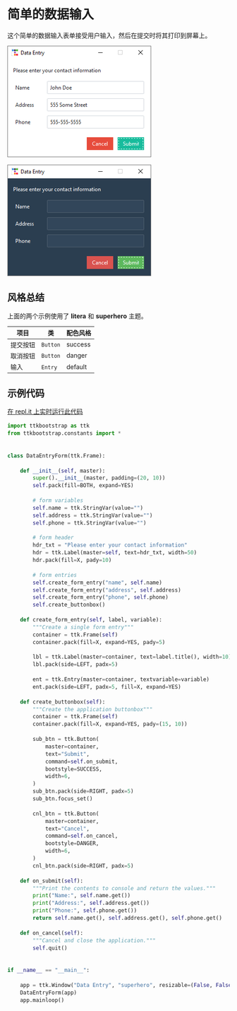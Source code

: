 # 简单的数据输入
这个简单的数据输入表单接受用户输入，然后在提交时将其打印到屏幕上。

![文件搜索图像示例](../assets/gallery/simple_data_entry_light.png)

![文件搜索图像示例](../assets/gallery/simple_data_entry_dark.png)

## 风格总结
上面的两个示例使用了 **litera** 和 **superhero** 主题。

| 项目 | 类 | 配色风格 |
| --- | --- | ---|
| 提交按钮 | `Button` | success|
| 取消按钮 | `Button` | danger |
| 输入 | `Entry` | default |

## 示例代码
[在 repl.it 上实时运行此代码](https://replit.com/@israel-dryer/data-entry#main.py)

```python
import ttkbootstrap as ttk
from ttkbootstrap.constants import *


class DataEntryForm(ttk.Frame):
    
    def __init__(self, master):
        super().__init__(master, padding=(20, 10))
        self.pack(fill=BOTH, expand=YES)

        # form variables
        self.name = ttk.StringVar(value="")
        self.address = ttk.StringVar(value="")
        self.phone = ttk.StringVar(value="")

        # form header
        hdr_txt = "Please enter your contact information" 
        hdr = ttk.Label(master=self, text=hdr_txt, width=50)
        hdr.pack(fill=X, pady=10)

        # form entries
        self.create_form_entry("name", self.name)
        self.create_form_entry("address", self.address)
        self.create_form_entry("phone", self.phone)
        self.create_buttonbox()

    def create_form_entry(self, label, variable):
        """Create a single form entry"""
        container = ttk.Frame(self)
        container.pack(fill=X, expand=YES, pady=5)

        lbl = ttk.Label(master=container, text=label.title(), width=10)
        lbl.pack(side=LEFT, padx=5)

        ent = ttk.Entry(master=container, textvariable=variable)
        ent.pack(side=LEFT, padx=5, fill=X, expand=YES)

    def create_buttonbox(self):
        """Create the application buttonbox"""
        container = ttk.Frame(self)
        container.pack(fill=X, expand=YES, pady=(15, 10))

        sub_btn = ttk.Button(
            master=container,
            text="Submit",
            command=self.on_submit,
            bootstyle=SUCCESS,
            width=6,
        )
        sub_btn.pack(side=RIGHT, padx=5)
        sub_btn.focus_set()

        cnl_btn = ttk.Button(
            master=container,
            text="Cancel",
            command=self.on_cancel,
            bootstyle=DANGER,
            width=6,
        )
        cnl_btn.pack(side=RIGHT, padx=5)

    def on_submit(self):
        """Print the contents to console and return the values."""
        print("Name:", self.name.get())
        print("Address:", self.address.get())
        print("Phone:", self.phone.get())
        return self.name.get(), self.address.get(), self.phone.get()

    def on_cancel(self):
        """Cancel and close the application."""
        self.quit()


if __name__ == "__main__":

    app = ttk.Window("Data Entry", "superhero", resizable=(False, False))
    DataEntryForm(app)
    app.mainloop()
```